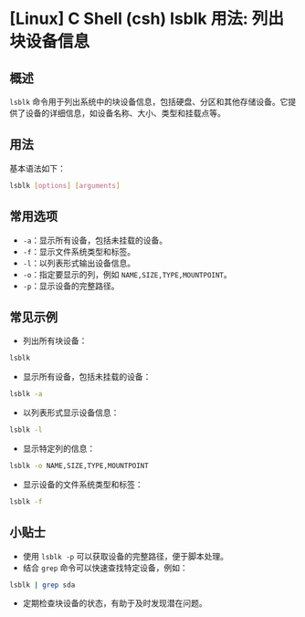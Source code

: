 # [Linux] C Shell (csh) lsblk 用法: 列出块设备信息

## 概述
`lsblk` 命令用于列出系统中的块设备信息，包括硬盘、分区和其他存储设备。它提供了设备的详细信息，如设备名称、大小、类型和挂载点等。

## 用法
基本语法如下：
```bash
lsblk [options] [arguments]
```

## 常用选项
- `-a`：显示所有设备，包括未挂载的设备。
- `-f`：显示文件系统类型和标签。
- `-l`：以列表形式输出设备信息。
- `-o`：指定要显示的列，例如 `NAME,SIZE,TYPE,MOUNTPOINT`。
- `-p`：显示设备的完整路径。

## 常见示例
- 列出所有块设备：
```bash
lsblk
```

- 显示所有设备，包括未挂载的设备：
```bash
lsblk -a
```

- 以列表形式显示设备信息：
```bash
lsblk -l
```

- 显示特定列的信息：
```bash
lsblk -o NAME,SIZE,TYPE,MOUNTPOINT
```

- 显示设备的文件系统类型和标签：
```bash
lsblk -f
```

## 小贴士
- 使用 `lsblk -p` 可以获取设备的完整路径，便于脚本处理。
- 结合 `grep` 命令可以快速查找特定设备，例如：
```bash
lsblk | grep sda
```
- 定期检查块设备的状态，有助于及时发现潜在问题。
